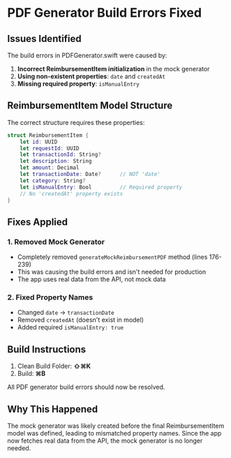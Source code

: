 # PDF Generator Build Errors Fixed

## Issues Identified

The build errors in PDFGenerator.swift were caused by:

1. **Incorrect ReimbursementItem initialization** in the mock generator
2. **Using non-existent properties**: `date` and `createdAt`
3. **Missing required property**: `isManualEntry`

## ReimbursementItem Model Structure

The correct structure requires these properties:
```swift
struct ReimbursementItem {
    let id: UUID
    let requestId: UUID
    let transactionId: String?
    let description: String
    let amount: Decimal
    let transactionDate: Date?      // NOT 'date'
    let category: String?
    let isManualEntry: Bool         // Required property
    // No 'createdAt' property exists
}
```

## Fixes Applied

### 1. Removed Mock Generator
- Completely removed `generateMockReimbursementPDF` method (lines 176-239)
- This was causing the build errors and isn't needed for production
- The app uses real data from the API, not mock data

### 2. Fixed Property Names
- Changed `date` → `transactionDate`
- Removed `createdAt` (doesn't exist in model)
- Added required `isManualEntry: true`

## Build Instructions

1. Clean Build Folder: **⇧⌘K**
2. Build: **⌘B**

All PDF generator build errors should now be resolved.

## Why This Happened

The mock generator was likely created before the final ReimbursementItem model was defined, leading to mismatched property names. Since the app now fetches real data from the API, the mock generator is no longer needed.